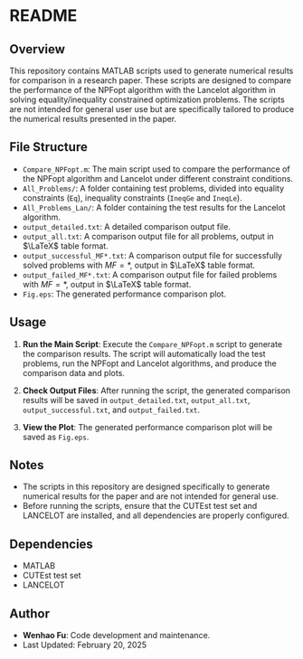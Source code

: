 # README

## Overview

This repository contains MATLAB scripts used to generate numerical results for comparison in a research paper. These scripts are designed to compare the performance of the NPFopt  algorithm with the Lancelot algorithm in solving equality/inequality constrained optimization problems. The scripts are not intended for general user use but are specifically tailored to produce the numerical results presented in the paper.

## File Structure

- `Compare_NPFopt.m`: The main script used to compare the performance of the NPFopt   algorithm and Lancelot under different constraint conditions.
- `All_Problems/`: A folder containing test problems, divided into equality constraints (`Eq`), inequality constraints (`IneqGe` and `IneqLe`).
- `All_Problems_Lan/`: A folder containing the test results for the Lancelot algorithm.
- `output_detailed.txt`: A detailed comparison output file.
- `output_all.txt`: A comparison output file for all problems, output in $\LaTeX$ table format.
- `output_successful_MF*.txt`: A comparison output file for successfully solved problems with $MF=*$, output in $\LaTeX$ table format.
- `output_failed_MF*.txt`: A comparison output file for failed problems with $MF=*$, output in $\LaTeX$ table format.
- `Fig.eps`: The generated performance comparison plot.

## Usage

1. **Run the Main Script**: Execute the `Compare_NPFopt.m` script to generate the comparison results. The script will automatically load the test problems, run the NPFopt and Lancelot algorithms, and produce the comparison data and plots.

2. **Check Output Files**: After running the script, the generated comparison results will be saved in `output_detailed.txt`, `output_all.txt`, `output_successful.txt`, and `output_failed.txt`.

3. **View the Plot**: The generated performance comparison plot will be saved as `Fig.eps`.

## Notes

- The scripts in this repository are designed specifically to generate numerical results for the paper and are not intended for general use.
- Before running the scripts, ensure that the CUTEst test set and LANCELOT are installed, and all dependencies are properly configured.

## Dependencies

- MATLAB
- CUTEst test set
- LANCELOT

## Author

- **Wenhao Fu**: Code development and maintenance.
- Last Updated: February 20, 2025
